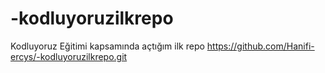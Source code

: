 # -kodluyoruzilkrepo
 Kodluyoruz Eğitimi kapsamında açtığım ilk repo
https://github.com/Hanifi-ercys/-kodluyoruzilkrepo.git
